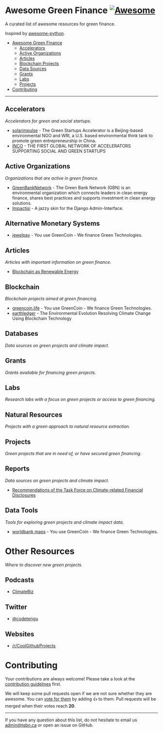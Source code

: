 # Awesome Green Finance [![Awesome](https://cdn.rawgit.com/sindresorhus/awesome/d7305f38d29fed78fa85652e3a63e154dd8e8829/media/badge.svg)](https://github.com/sindresorhus/awesome)

A curated list of awesome resources for green finance.

Inspired by [awesome-python](https://github.com/vinta/awesome-python).

- [Awesome Green Finance](#awesome-green-finance)
    - [Accelerators](#accelerators)
    - [Active Organizations](#active-organizations)
    - [Articles](#articles)
    - [Blockchain Projects](#blockchain)
    - [Data Sources](#data-sources)
    - [Grants](#grants)
    - [Labs](#labs)
    - [Projects](#projects)
- [Contributing](#awesome-green-finance)
    
---

## Accelerators

*Accelerators for green and social startups.*

* [solarimpulse](https://solarimpulse.com/network/the-green-startups-accelerator) - The Green Startups Accelerator is a Beijing-based environmental NGO and WRI, a U.S. based environmental think tank to promote green entrepreneurship in China.
* [INCO](https://www.inco-group.co/acceleration) - THE FIRST GLOBAL NETWORK OF ACCELERATORS SUPPORTING SOCIAL AND GREEN STARTUPS


## Active Organizations

*Organizations that are active in green finance.*

* [GreenBankNetwork](https://greenbanknetwork.org) - The Green Bank Network (GBN) is an environmental organization which connects leaders in clean energy finance, shares best practices and supports investment in clean energy solutions.
* [Impactisi](http://www.impactisi.com/) - A jazzy skin for the Django Admin-Interface.

## Alternative Monetary Systems

* [jewelpay](https://jewelpay.org/) - You use GreenCoin - We finance Green Technologies.

## Articles

*Articles with important information on green finance.*

* [Blockchain as Renewable Energy](https://www.forbes.com/sites/jamesellsmoor/2019/04/27/blockchain-is-the-next-big-thing-for-renewable-energy/#5cc7d9948c1b)

## Blockchain

*Blockchain projects aimed at green financing.*

* [greencoin.life](https://greencoin.life/) - You use GreenCoin - We finance Green Technologies.
* [earthledger](https://earthledger.one/) - The Environmental Evolution Resolving Climate Change Using Blockchain Technology




## Databases

*Data sources on green projects and climate impact.*


## Grants

*Grants available for financing green projects.*


## Labs

*Research labs with a focus on green projects or access to green financing.*

## Natural Resources

*Projects with a green approach to natural resource extraction.*


## Projects

*Green projects that are in need of, or have secured green financing.*


## Reports

*Data sources on green projects and climate impact.*

* [Recommendations of the Task Force on Climate-related Financial Disclosures](https://www.fsb-tcfd.org/wp-content/uploads/2017/06/FINAL-TCFD-Annex-062817.pdf)


## Data Tools

*Tools for exploring green projects and climate impact data.*

* [worldbank maps](https://maps.worldbank.org/) - You use GreenCoin - We finance Green Technologies.


# Other Resources

*Where to discover new green projects.*

## Podcasts

* [ClimateBiz](https://www.ifc.org/wps/wcm/connect/topics_ext_content/ifc_external_corporate_site/climate+business/news/climatebiz_podcast)


## Twitter

* [@codetengu](https://twitter.com/codetengu)


## Websites

* [/r/CoolGithubProjects](https://www.reddit.com/r/coolgithubprojects/)


# Contributing

Your contributions are always welcome! Please take a look at the [contribution guidelines](https://github.com/vinta/awesome-python/blob/master/CONTRIBUTING.md) first.

We will keep some pull requests open if we are not sure whether they are awesome. You can [vote for them](https://github.com/vinta/awesome-python/pulls) by adding :+1: to them. Pull requests will be merged when their votes reach **20**.

- - -

If you have any question about this list, do not hesitate to email us [admin@tgbn.ca](admin@tgbn.ca) or open an issue on GitHub.


